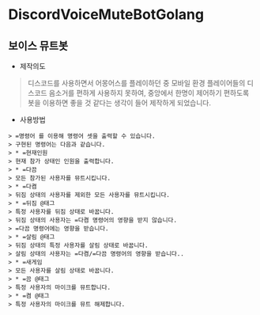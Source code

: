 # DiscordVoiceMuteBotGolang
## 보이스 뮤트봇
- 제작의도
> 디스코드를 사용하면서 어몽어스를 플레이하던 중
모바일 환경 플레이어들의 디스코드 음소거를 편하게 사용하지 못하여,
중앙에서 한명이 제어하기 편하도록 봇을 이용하면
좋을 것 같다는 생각이 들어 제작하게 되었습니다.
- 사용방법
```
> =명령어 를 이용해 명령어 셋을 출력할 수 있습니다.   
> 구현된 명령어는 다음과 같습니다.   
> * =현재인원   
> 현재 참가 상태인 인원을 출력합니다.   
> * =다끔   
> 모든 참가된 사용자를 뮤트시킵니다.   
> * =다켬   
> 뒤짐 상태의 사용자를 제외한 모든 사용자를 뮤트시킵니다.   
> * =뒤짐 @태그   
> 특정 사용자를 뒤짐 상태로 바꿉니다.   
> 뒤짐 상태의 사용자는 =다켬 명령어의 영향을 받지 않습니다.   
> =다끔 명령어에는 영향을 받습니다.   
> * =살림 @태그   
> 뒤짐 상태의 특정 사용자를 살림 상태로 바꿉니다.   
> 살림 상태의 사용자는 =다켬/=다끔 명령어의 영향을 받습니다..   
> * =새게임   
> 모든 사용자를 살림 상태로 바꿉니다.   
> * =끔 @태그   
> 특정 사용자의 마이크를 뮤트합니다.   
> * =켬 @태그   
> 특정 사용자의 마이크를 뮤트 해제합니다.   
```   

